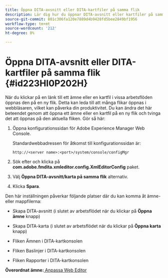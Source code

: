 ```yaml
---
title: Öppna DITA-avsnitt eller DITA-kartfiler på samma flik
description: Lär dig hur du öppnar DITA-avsnitt eller kartfiler på samma flik
source-git-commit: 801c306fa120e7889d4b9428fd5bee2849bf1956
workflow-type: tm+mt
source-wordcount: '212'
ht-degree: 0%

---
```



# Öppna DITA-avsnitt eller DITA-kartfiler på samma flik {#id223HI0P202H}

När du klickar på en länk till ett ämne eller en kartfil i vissa arbetsflöden öppnas den på en ny flik. Detta kan leda till att många flikar öppnas i webbläsaren, vilket kan påverka din produktivitet. Du kan ändra det här beteendet genom att öppna ett ämne eller en kartfil på en ny flik och tvinga det att öppnas på den aktuella fliken. Gör så här:

1. Öppna konfigurationssidan för Adobe Experience Manager Web Console.

   Standardwebbadressen för åtkomst till konfigurationssidan är:

   ```http
   http://<server name>:<port>/system/console/configMgr
   ```

1. Sök efter och klicka på **com.adobe.fmdita.xmleditor.config.XmlEditorConfig** paket.

1. Välj **Öppna DITA-avsnitt/karta på samma flik** alternativ.

1. Klicka **Spara**.


Den här inställningen påverkar följande platser där du kan komma åt ämne- eller mappfilerna:

- Skapa DITA-avsnitt \(i slutet av arbetsflödet när du klickar på **Öppna ämne** knapp\)

- Skapa DITA-karta \(i slutet av arbetsflödet när du klickar på **Öppna karta** knapp\)

- Fliken Ämnen i DITA-kartkonsolen

- Fliken Baslinjer i DITA-kartkonsolen

- Fliken Rapporter i DITA-kartkonsolen


**Överordnat ämne:**[ Anpassa Web Editor](conf-web-editor.md)

